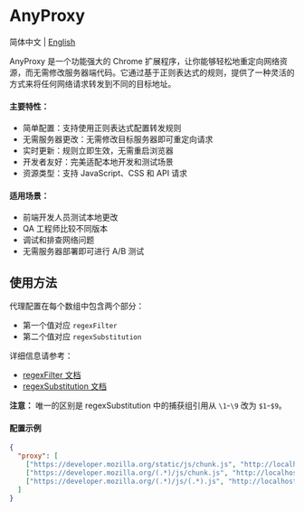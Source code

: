 # AnyProxy

简体中文 | [English](./README.md)

AnyProxy 是一个功能强大的 Chrome 扩展程序，让你能够轻松地重定向网络资源，而无需修改服务器端代码。它通过基于正则表达式的规则，提供了一种灵活的方式来将任何网络请求转发到不同的目标地址。

#### 主要特性：

- 简单配置：支持使用正则表达式配置转发规则
- 无需服务器更改：无需修改目标服务器即可重定向请求
- 实时更新：规则立即生效，无需重启浏览器
- 开发者友好：完美适配本地开发和测试场景
- 资源类型：支持 JavaScript、CSS 和 API 请求

#### 适用场景：

- 前端开发人员测试本地更改
- QA 工程师比较不同版本
- 调试和排查网络问题
- 无需服务器部署即可进行 A/B 测试

## 使用方法

代理配置在每个数组中包含两个部分：

- 第一个值对应 `regexFilter`
- 第二个值对应 `regexSubstitution`

详细信息请参考：

- [regexFilter 文档](https://developer.chrome.com/docs/extensions/reference/api/declarativeNetRequest#filter-matching-characters)
- [regexSubstitution 文档](https://developer.chrome.com/docs/extensions/reference/api/declarativeNetRequest#type-Redirect)

**注意：** 唯一的区别是 regexSubstitution 中的捕获组引用从 `\1`-`\9` 改为 `$1`-`$9`。

#### 配置示例

```json
{
  "proxy": [
    ["https://developer.mozilla.org/static/js/chunk.js", "http://localhost:3000/js/proxy.js"],
    ["https://developer.mozilla.org/(.*)/js/chunk.js", "http://localhost:3000/$1/proxy.js"],
    ["https://developer.mozilla.org/(.*)/js/(.*).js", "http://localhost:3000/$1/$2.js"]
  ]
}
```
